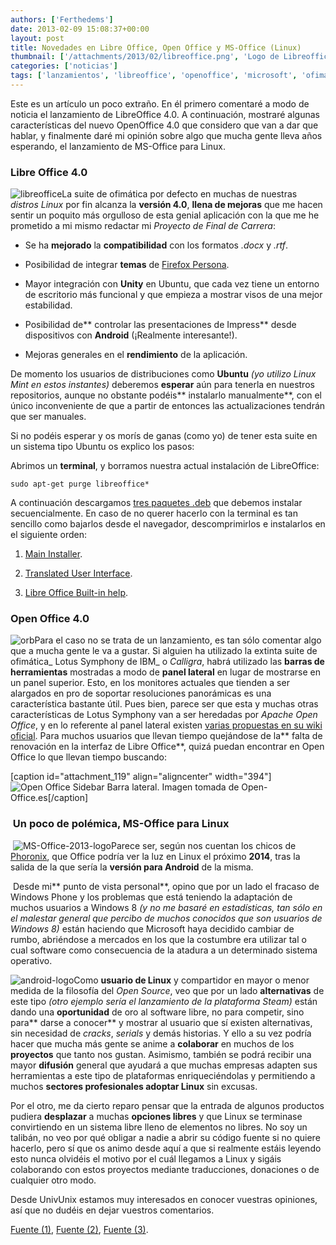 ```yaml
---
authors: ['Ferthedems']
date: 2013-02-09 15:08:37+00:00
layout: post
title: Novedades en Libre Office, Open Office y MS-Office (Linux)
thumbnail: ['/attachments/2013/02/libreoffice.png', 'Logo de Libreoffice, la suite ofimática GPL']
categories: ['noticias']
tags: ['lanzamientos', 'libreoffice', 'openoffice', 'microsoft', 'ofimática']
---
```


Este es un artículo un poco extraño. En él primero comentaré a modo de noticia el lanzamiento de LibreOffice 4.0. A continuación, mostraré algunas características del nuevo OpenOffice 4.0 que considero que van a dar que hablar, y finalmente daré mi opinión sobre algo que mucha gente lleva años esperando, el lanzamiento de MS-Office para Linux.





### Libre Office 4.0




![libreoffice](http://www.univunix.com/wp-content/uploads/libreoffice-150x150.png)La suite de ofimática por defecto en muchas de nuestras _distros Linux_ por fin alcanza la **versión 4.0**, **llena de mejoras** que me hacen sentir un poquito más orgulloso de esta genial aplicación con la que me he prometido a mi mismo redactar mi _Proyecto de Final de Carrera_:






	
  * Se ha **mejorado** la **compatibilidad** con los formatos _.docx_ y _.rtf_.

	
  * Posibilidad de integrar **temas** de [Firefox Persona](http://www.univunix.com/noticias/proximos-lanzamientos-linuxeros/).

	
  * Mayor integración con **Unity** en Ubuntu, que cada vez tiene un entorno de escritorio más funcional y que empieza a mostrar visos de una mejor estabilidad.

	
  * Posibilidad de** controlar las presentaciones de Impress** desde dispositivos con **Android** (¡Realmente interesante!).

	
  * Mejoras generales en el **rendimiento** de la aplicación.




De momento los usuarios de distribuciones como **Ubuntu** _(yo utilizo Linux Mint en estos instantes)_ deberemos **esperar** aún para tenerla en nuestros repositorios, aunque no obstante podéis** instalarlo manualmente**, con el único inconveniente de que a partir de entonces las actualizaciones tendrán que ser manuales.




Si no podéis esperar y os morís de ganas (como yo) de tener esta suite en un sistema tipo Ubuntu os explico los pasos:




Abrimos un **terminal**, y borramos nuestra actual instalación de LibreOffice:




`sudo apt-get purge libreoffice*`




A continuación descargamos [tres paquetes .deb](http://www.libreoffice.org/download/?type=deb-x86_64&lang=es&version=4.0.0) que debemos instalar secuencialmente. En caso de no querer hacerlo con la terminal es tan sencillo como bajarlos desde el navegador, descomprimirlos e instalarlos en el siguiente orden:






	
  1. [Main Installer](http://download.documentfoundation.org/libreoffice/stable/4.0.0/deb/x86_64/LibreOffice_4.0.0_Linux_x86-64_deb.tar.gz).

	
  2. [Translated User Interface](http://download.documentfoundation.org/libreoffice/stable/4.0.0/deb/x86_64/LibreOffice_4.0.0_Linux_x86-64_deb_langpack_es.tar.gz).

	
  3. [Libre Office Built-in help](http://download.documentfoundation.org/libreoffice/stable/4.0.0/deb/x86_64/LibreOffice_4.0.0_Linux_x86-64_deb_helppack_es.tar.gz).




### Open Office 4.0




![orb](http://www.univunix.com/wp-content/uploads/orb-150x150.jpg)Para el caso no se trata de un lanzamiento, es tan sólo comentar algo que a mucha gente le va a gustar. Si alguien ha utilizado la extinta suite de ofimática_ Lotus Symphony de IBM_ o _Calligra_, habrá utilizado las **barras de herramientas** mostradas a modo de **panel lateral** en lugar de mostrarse en un panel superior. Esto, en los monitores actuales que tienden a ser alargados en pro de soportar resoluciones panorámicas es una característica bastante útil. Pues bien, parece ser que esta y muchas otras características de Lotus Symphony van a ser heredadas por _Apache Open Office_, y en lo referente al panel lateral existen [varias propuestas en su wiki oficial](http://wiki.openoffice.org/wiki/AOO_UX_Design_Exploration_-_Task_Pane_Content_Panel_-_User_Interface_Design_Proposals#Task_Pane_Content_Panel_-_UX_Design_propoals). Para muchos usuarios que llevan tiempo quejándose de la** falta de renovación en la interfaz de Libre Office**, quizá puedan encontrar en Open Office lo que llevan tiempo buscando:




[caption id="attachment_119" align="aligncenter" width="394"]![Open Office Sidebar](http://www.univunix.com/wp-content/uploads/AOO_40_Sidebar_Options.png) Barra lateral. Imagen tomada de Open-Office.es[/caption]


###  Un poco de polémica, MS-Office para Linux




 ![MS-Office-2013-logo](http://www.univunix.com/wp-content/uploads/MS-Office-2013-logo-150x150.png)Parece ser, según nos cuentan los chicos de [Phoronix](http://www.phoronix.com/scan.php?page=news_item&px=MTI5MzU), que Office podría ver la luz en Linux el próximo **2014**, tras la salida de la que sería la **versión para Android** de la misma.




 Desde mi** punto de vista personal**, opino que por un lado el fracaso de Windows Phone y los problemas que está teniendo la adaptación de muchos usuarios a Windows 8 _(y no me basaré en estadísticas, tan sólo en el malestar general que percibo de muchos conocidos que son usuarios de Windows 8)_ están haciendo que Microsoft haya decidido cambiar de rumbo, abriéndose a mercados en los que la costumbre era utilizar tal o cual software como consecuencia de la atadura a un determinado sistema operativo.




![android-logo](http://www.univunix.com/wp-content/uploads/android-logo-150x150.jpg)Como **usuario de Linux** y compartidor en mayor o menor medida de la filosofía del _Open Source_, veo que por un lado **alternativas** de este tipo _(otro ejemplo sería el lanzamiento de la plataforma Steam)_ están dando una **oportunidad** de oro al software libre, no para competir, sino para** darse a conocer** y mostrar al usuario que sí existen alternativas, sin necesidad de _cracks_, _serials_ y demás historias. Y ello a su vez podría hacer que mucha más gente se anime a **colaborar** en muchos de los **proyectos** que tanto nos gustan. Asimismo, también se podrá recibir una mayor **difusión** general que ayudará a que muchas empresas adapten sus herramientas a este tipo de plataformas enriqueciéndolas y permitiendo a muchos **sectores profesionales adoptar Linux** sin excusas.




Por el otro, me da cierto reparo pensar que la entrada de algunos productos pudiera **desplazar** a muchas **opciones libres** y que Linux se terminase convirtiendo en un sistema libre lleno de elementos no libres. No soy un talibán, no veo por qué obligar a nadie a abrir su código fuente si no quiere hacerlo, pero sí que os animo desde aquí a que si realmente estáis leyendo esto nunca olvidéis el motivo por el cuál llegamos a Linux y sigáis colaborando con estos proyectos mediante traducciones, donaciones o de cualquier otro modo.




Desde UnivUnix estamos muy interesados en conocer vuestras opiniones, así que no dudéis en dejar vuestros comentarios.




[Fuente (1)](http://ubunlog.com/instalacion-de-libreoffice-4-0-en-ubuntu-12-10/), [Fuente (2)](http://blog.open-office.es/index.php/inicio/2013/01/30/opina-sobre-el-nuevo-panel-lateral-de-herramientas-de-openoffice-4), [Fuente (3)](https://www.libreoffice.org/download/4-0-new-features-and-fixes).
